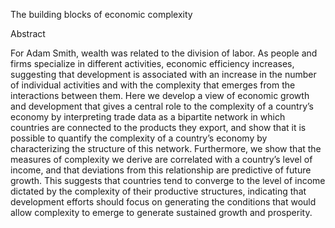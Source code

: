 The building blocks of economic complexity

Abstract

For Adam Smith, wealth was related to the division of labor. As
people and firms specialize in different activities, economic efficiency increases, suggesting that development is associated with
an increase in the number of individual activities and with the
complexity that emerges from the interactions between them.
Here we develop a view of economic growth and development
that gives a central role to the complexity of a country’s economy
by interpreting trade data as a bipartite network in which countries
are connected to the products they export, and show that it is
possible to quantify the complexity of a country’s economy by
characterizing the structure of this network. Furthermore, we
show that the measures of complexity we derive are correlated
with a country’s level of income, and that deviations from this
relationship are predictive of future growth. This suggests that
countries tend to converge to the level of income dictated by the
complexity of their productive structures, indicating that development efforts should focus on generating the conditions that would
allow complexity to emerge to generate sustained growth and
prosperity.
